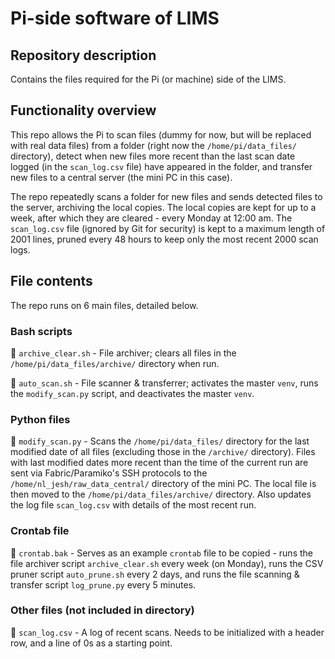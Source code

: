 # Pi-side software of LIMS

## Repository description 
Contains the files required for the Pi (or machine) side of the LIMS. 


## Functionality overview
This repo allows the Pi to scan files (dummy for now, but will be replaced with real data files) from a folder (right now the `/home/pi/data_files/` directory), detect when new files more recent than the last scan date logged (in the `scan_log.csv` file) have appeared in the folder,
and transfer new files to a central server (the mini PC in this case).

The repo repeatedly scans a folder for new files and sends detected files to the server, archiving the local copies. The local copies are kept for up to a week, after which they are cleared - every Monday at 12:00 am. 
The `scan_log.csv` file (ignored by Git for security) is kept to a maximum length of 2001 lines, pruned every 48 hours to keep only the most recent 2000 scan logs.


## File contents
The repo runs on 6 main files, detailed below.


### Bash scripts
📄 `archive_clear.sh` - File archiver; clears all files in the `/home/pi/data_files/archive/` directory when run.

📄 `auto_scan.sh` - File scanner & transferrer; activates the master `venv`, runs the `modify_scan.py` script, and deactivates the master `venv`.


### Python files
📄 `modify_scan.py` - Scans the `/home/pi/data_files/` directory for the last modified date of all files (excluding those in the `/archive/` directory). 
Files with last modified dates more recent than the time of the current run are sent via Fabric/Paramiko's SSH protocols to the `/home/nl_jesh/raw_data_central/` directory of the mini PC. 
The local file is then moved to the `/home/pi/data_files/archive/` directory. Also updates the log file `scan_log.csv` with details of the most recent run.


### Crontab file
📄 `crontab.bak` - Serves as an example `crontab` file to be copied - runs the file archiver script `archive_clear.sh` every week (on Monday), runs the CSV pruner script `auto_prune.sh` every 2 days, 
and runs the file scanning & transfer script `log_prune.py` every 5 minutes.

### Other files (not included in directory)
📄 `scan_log.csv` - A log of recent scans. Needs to be initialized with a header row, and a line of 0s as a starting point. 
